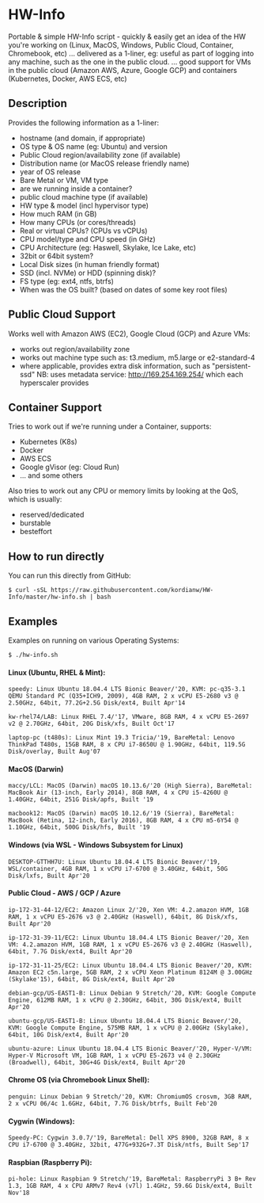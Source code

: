 # HW-Info
Portable &amp; simple HW-Info script - quickly &amp; easily get an idea of the HW you're working on (Linux, MacOS, Windows, Public Cloud, Container, Chromebook, etc)
... delivered as a 1-liner, eg: useful as part of logging into any machine, such as the one in the public cloud.
... good support for VMs in the public cloud (Amazon AWS, Azure, Google GCP) and containers (Kubernetes, Docker, AWS ECS, etc)

## Description
Provides the following information as a 1-liner:
- hostname (and domain, if appropriate)
- OS type & OS name (eg: Ubuntu) and version
- Public Cloud region/availability zone (if available)
- Distribution name (or MacOS release friendly name)
- year of OS release
- Bare Metal or VM, VM type
- are we running inside a container?
- public cloud machine type (if available)
- HW type & model (incl hypervisor type)
- How much RAM (in GB)
- How many CPUs (or cores/threads)
- Real or virtual CPUs? (CPUs vs vCPUs)
- CPU model/type and CPU speed (in GHz)
- CPU Architecture (eg: Haswell, Skylake, Ice Lake, etc)
- 32bit or 64bit system?
- Local Disk sizes (in human friendly format)
- SSD (incl. NVMe) or HDD (spinning disk)?
- FS type (eg: ext4, ntfs, btrfs)
- When was the OS built? (based on dates of some key root files)

## Public Cloud Support
Works well with Amazon AWS (EC2), Google Cloud (GCP) and Azure VMs:
- works out region/availability zone
- works out machine type such as: t3.medium, m5.large or e2-standard-4
- where applicable, provides extra disk information, such as "persistent-ssd"
NB: uses metadata service: http://169.254.169.254/ which each hyperscaler provides

## Container Support
Tries to work out if we're running under a Container, supports:
- Kubernetes (K8s)
- Docker
- AWS ECS
- Google gVisor (eg: Cloud Run)
- ... and some others

Also tries to work out any CPU or memory limits by looking at the QoS, which is usually:
- reserved/dedicated
- burstable
- besteffort

## How to run directly
You can run this directly from GitHub:

`$ curl -sSL https://raw.githubusercontent.com/kordianw/HW-Info/master/hw-info.sh | bash`

## Examples
Examples on running on various Operating Systems:

`$ ./hw-info.sh`

#### Linux (Ubuntu, RHEL & Mint):
`speedy: Linux Ubuntu 18.04.4 LTS Bionic Beaver/'20, KVM: pc-q35-3.1 QEMU Standard PC (Q35+ICH9, 2009), 4GB RAM, 2 x vCPU E5-2680 v3 @ 2.50GHz, 64bit, 77.2G+2.5G Disk/ext4, Built Apr'14`

`kw-rhel74/LAB: Linux RHEL 7.4/'17, VMware, 8GB RAM, 4 x vCPU E5-2697 v2 @ 2.70GHz, 64bit, 20G Disk/xfs, Built Oct'17`

`laptop-pc (t480s): Linux Mint 19.3 Tricia/'19, BareMetal: Lenovo ThinkPad T480s, 15GB RAM, 8 x CPU i7-8650U @ 1.90GHz, 64bit, 119.5G Disk/overlay, Built Aug'07`

#### MacOS (Darwin)
`maccy/LCL: MacOS (Darwin) macOS 10.13.6/'20 (High Sierra), BareMetal: MacBook Air (13-inch, Early 2014), 8GB RAM, 4 x CPU i5-4260U @ 1.40GHz, 64bit, 251G Disk/apfs, Built '19`

`macbook12: MacOS (Darwin) macOS 10.12.6/'19 (Sierra), BareMetal: MacBook (Retina, 12-inch, Early 2016), 8GB RAM, 4 x CPU m5-6Y54 @ 1.10GHz, 64bit, 500G Disk/hfs, Built '19`

#### Windows (via WSL - Windows Subsystem for Linux)
`DESKTOP-GTTHH7U: Linux Ubuntu 18.04.4 LTS Bionic Beaver/'19, WSL/container, 4GB RAM, 1 x vCPU i7-6700 @ 3.40GHz, 64bit, 50G Disk/lxfs, Built Apr'20`

#### Public Cloud - AWS / GCP / Azure
`ip-172-31-44-12/EC2: Amazon Linux 2/'20, Xen VM: 4.2.amazon HVM, 1GB RAM, 1 x vCPU E5-2676 v3 @ 2.40GHz (Haswell), 64bit, 8G Disk/xfs, Built Apr'20`

`ip-172-31-39-11/EC2: Linux Ubuntu 18.04.4 LTS Bionic Beaver/'20, Xen VM: 4.2.amazon HVM, 1GB RAM, 1 x vCPU E5-2676 v3 @ 2.40GHz (Haswell), 64bit, 7.7G Disk/ext4, Built Apr'20`

`ip-172-31-11-25/EC2: Linux Ubuntu 18.04.4 LTS Bionic Beaver/'20, KVM: Amazon EC2 c5n.large, 5GB RAM, 2 x vCPU Xeon Platinum 8124M @ 3.00GHz (Skylake'15), 64bit, 8G Disk/ext4, Built Apr'20`


`debian-gcp/US-EAST1-B: Linux Debian 9 Stretch/'20, KVM: Google Compute Engine, 612MB RAM, 1 x vCPU @ 2.30GHz, 64bit, 30G Disk/ext4, Built Apr'20`

`ubuntu-gcp/US-EAST1-B: Linux Ubuntu 18.04.4 LTS Bionic Beaver/'20, KVM: Google Compute Engine, 575MB RAM, 1 x vCPU @ 2.00GHz (Skylake), 64bit, 10G Disk/ext4, Built Apr'20`


`ubuntu-azure: Linux Ubuntu 18.04.4 LTS Bionic Beaver/'20, Hyper-V/VM: Hyper-V Microsoft VM, 1GB RAM, 1 x vCPU E5-2673 v4 @ 2.30GHz (Broadwell), 64bit, 30G+4G Disk/ext4, Built Apr'20`

#### Chrome OS (via Chromebook Linux Shell):
`penguin: Linux Debian 9 Stretch/'20, KVM: ChromiumOS crosvm, 3GB RAM, 2 x vCPU 06/4c 1.6GHz, 64bit, 7.7G Disk/btrfs, Built Feb'20`

#### Cygwin (Windows):
`Speedy-PC: Cygwin 3.0.7/'19, BareMetal: Dell XPS 8900, 32GB RAM, 8 x CPU i7-6700 @ 3.40GHz, 32bit, 477G+932G+7.3T Disk/ntfs, Built Sep'17`

#### Raspbian (Raspberry Pi):
`pi-hole: Linux Raspbian 9 Stretch/'19, BareMetal: RaspberryPi 3 B+ Rev 1.3, 1GB RAM, 4 x CPU ARMv7 Rev4 (v7l) 1.4GHz, 59.6G Disk/ext4, Built Nov'18`
